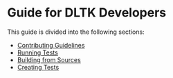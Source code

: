 # Guide for DLTK Developers

This guide is divided into the following sections:

- [Contributing Guidelines](contributing.md)
- [Running Tests](test.md)
- [Building from Sources](build.md)
- [Creating Tests](test.md)
